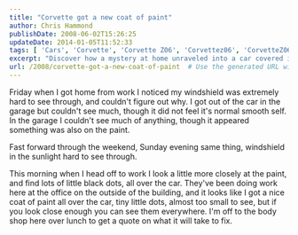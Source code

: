 ```yaml
---
title: "Corvette got a new coat of paint"
author: Chris Hammond
publishDate: 2008-06-02T15:26:25
updateDate: 2014-01-05T11:52:33
tags: [ 'Cars', 'Corvette', 'Corvette Z06', 'Corvettez06', 'CorvetteZ06org' ]
excerpt: "Discover how a mystery at home unraveled into a car covered in tiny black dots. Learn about the unexpected auto paint job and the next steps."
url: /2008/corvette-got-a-new-coat-of-paint  # Use the generated URL with year
---
```

<p>Friday when I got home from work I noticed my windshield was extremely hard to see through, and couldn't figure out why. I got out of the car in the garage but couldn't see much, though it did not feel it's normal smooth self. In the garage I couldn't see much of anything, though it appeared something was also on the paint.</p> <p>Fast forward through the weekend, Sunday evening same thing, windshield in the sunlight hard to see through.</p> <p>This morning when I head off to work I look a little more closely at the paint, and find lots of little black dots, all over the car. They've been doing work here at the office on the outside of the building, and it looks like I got a nice coat of paint all over the car, tiny little dots, almost too small to see, but if you look close enough you can see them everywhere. I'm off to the body shop here over lunch to get a quote on what it will take to fix.</p>

